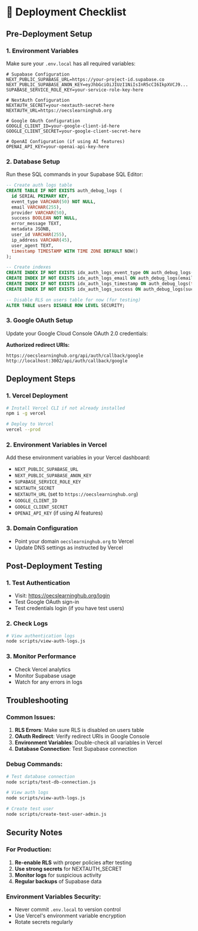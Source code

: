 # 🚀 Deployment Checklist

## Pre-Deployment Setup

### 1. Environment Variables
Make sure your `.env.local` has all required variables:

```env
# Supabase Configuration
NEXT_PUBLIC_SUPABASE_URL=https://your-project-id.supabase.co
NEXT_PUBLIC_SUPABASE_ANON_KEY=eyJhbGciOiJIUzI1NiIsInR5cCI6IkpXVCJ9...
SUPABASE_SERVICE_ROLE_KEY=your-service-role-key-here

# NextAuth Configuration
NEXTAUTH_SECRET=your-nextauth-secret-here
NEXTAUTH_URL=https://oecslearninghub.org

# Google OAuth Configuration
GOOGLE_CLIENT_ID=your-google-client-id-here
GOOGLE_CLIENT_SECRET=your-google-client-secret-here

# OpenAI Configuration (if using AI features)
OPENAI_API_KEY=your-openai-api-key-here
```

### 2. Database Setup
Run these SQL commands in your Supabase SQL Editor:

```sql
-- Create auth logs table
CREATE TABLE IF NOT EXISTS auth_debug_logs (
  id SERIAL PRIMARY KEY,
  event_type VARCHAR(50) NOT NULL,
  email VARCHAR(255),
  provider VARCHAR(50),
  success BOOLEAN NOT NULL,
  error_message TEXT,
  metadata JSONB,
  user_id VARCHAR(255),
  ip_address VARCHAR(45),
  user_agent TEXT,
  timestamp TIMESTAMP WITH TIME ZONE DEFAULT NOW()
);

-- Create indexes
CREATE INDEX IF NOT EXISTS idx_auth_logs_event_type ON auth_debug_logs(event_type);
CREATE INDEX IF NOT EXISTS idx_auth_logs_email ON auth_debug_logs(email);
CREATE INDEX IF NOT EXISTS idx_auth_logs_timestamp ON auth_debug_logs(timestamp);
CREATE INDEX IF NOT EXISTS idx_auth_logs_success ON auth_debug_logs(success);

-- Disable RLS on users table for now (for testing)
ALTER TABLE users DISABLE ROW LEVEL SECURITY;
```

### 3. Google OAuth Setup
Update your Google Cloud Console OAuth 2.0 credentials:

**Authorized redirect URIs:**
```
https://oecslearninghub.org/api/auth/callback/google
http://localhost:3002/api/auth/callback/google
```

## Deployment Steps

### 1. Vercel Deployment
```bash
# Install Vercel CLI if not already installed
npm i -g vercel

# Deploy to Vercel
vercel --prod
```

### 2. Environment Variables in Vercel
Add these environment variables in your Vercel dashboard:

- `NEXT_PUBLIC_SUPABASE_URL`
- `NEXT_PUBLIC_SUPABASE_ANON_KEY`
- `SUPABASE_SERVICE_ROLE_KEY`
- `NEXTAUTH_SECRET`
- `NEXTAUTH_URL` (set to `https://oecslearninghub.org`)
- `GOOGLE_CLIENT_ID`
- `GOOGLE_CLIENT_SECRET`
- `OPENAI_API_KEY` (if using AI features)

### 3. Domain Configuration
- Point your domain `oecslearninghub.org` to Vercel
- Update DNS settings as instructed by Vercel

## Post-Deployment Testing

### 1. Test Authentication
- Visit: https://oecslearninghub.org/login
- Test Google OAuth sign-in
- Test credentials login (if you have test users)

### 2. Check Logs
```bash
# View authentication logs
node scripts/view-auth-logs.js
```

### 3. Monitor Performance
- Check Vercel analytics
- Monitor Supabase usage
- Watch for any errors in logs

## Troubleshooting

### Common Issues:
1. **RLS Errors**: Make sure RLS is disabled on users table
2. **OAuth Redirect**: Verify redirect URIs in Google Console
3. **Environment Variables**: Double-check all variables in Vercel
4. **Database Connection**: Test Supabase connection

### Debug Commands:
```bash
# Test database connection
node scripts/test-db-connection.js

# View auth logs
node scripts/view-auth-logs.js

# Create test user
node scripts/create-test-user-admin.js
```

## Security Notes

### For Production:
1. **Re-enable RLS** with proper policies after testing
2. **Use strong secrets** for NEXTAUTH_SECRET
3. **Monitor logs** for suspicious activity
4. **Regular backups** of Supabase data

### Environment Variables Security:
- Never commit `.env.local` to version control
- Use Vercel's environment variable encryption
- Rotate secrets regularly 